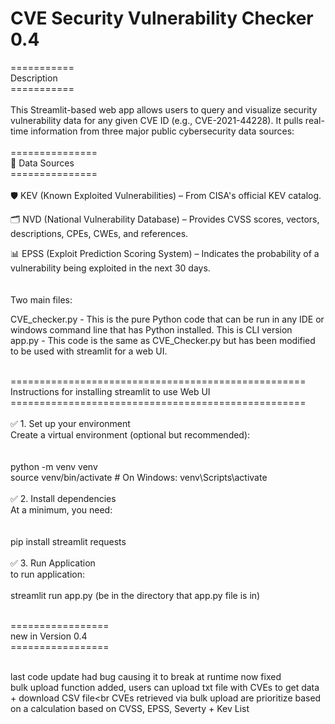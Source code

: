 # CVE Security Vulnerability Checker 0.4

===========<br>
Description<br>
===========<br><br>
This Streamlit-based web app allows users to query and visualize security vulnerability data for any given CVE ID (e.g., CVE-2021-44228). It pulls real-time information from three major public cybersecurity data sources:
<br><br>
===============<br>
📡 Data Sources<br>
===============<br><br>
🛡️ KEV (Known Exploited Vulnerabilities) – From CISA's official KEV catalog.<br>

🗂️ NVD (National Vulnerability Database) – Provides CVSS scores, vectors, descriptions, CPEs, CWEs, and references.<br>

📊 EPSS (Exploit Prediction Scoring System) – Indicates the probability of a vulnerability being exploited in the next 30 days.<br>
<br><br>
Two main files:<br>

CVE_checker.py - This is the pure Python code that can be run in any IDE or windows command line that has Python installed. This is CLI version<br>
app.py - This code is the same as CVE_Checker.py but has been modified to be used with streamlit for a web UI.<br><br>

===================================================<br>
Instructions for installing streamlit to use Web UI<br>
===================================================<br><br>
✅ 1. Set up your environment<br>
Create a virtual environment (optional but recommended):<br>
<br><br>
python -m venv venv<br>
source venv/bin/activate  # On Windows: venv\Scripts\activate
<br><br>
✅ 2. Install dependencies<br>
At a minimum, you need:<br>
<br><br>
pip install streamlit requests
<br><br>
✅ 3. Run Application<br>
to run application:<br>
<br>
streamlit run app.py  (be in the directory that app.py file is in)<br><br>


=================<br>
new in Version 0.4<br>
=================<br><br>

last code update had bug causing it to break at runtime now fixed<br>
bulk upload function added, users can upload txt file with CVEs to get data + download CSV file<br
CVEs retrieved via bulk upload are prioritize based on a calculation based on CVSS, EPSS, Severty + Kev List<br><br>

